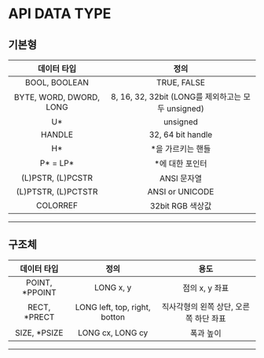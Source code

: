 # API DATA TYPE

## 기본형

| 데이터 타입 | 정의 |
|:--------:|:--------:|
| BOOL, BOOLEAN | TRUE, FALSE |
| BYTE, WORD, DWORD, LONG | 8, 16, 32, 32bit (LONG를 제외하고는 모두 unsigned) |
| U* | unsigned |
| HANDLE | 32, 64 bit handle |
| H* | *을 가르키는 핸들 |
| P* = LP* | *에 대한 포인터 |
| (L)PSTR, (L)PCSTR | ANSI 문자열 |
| (L)PTSTR, (L)PCTSTR | ANSI or UNICODE  |
| COLORREF | 32bit RGB 색상값 |
-------------------------------

## 구조체

| 데이터 타입 | 정의 | 용도 |
|:--------:|:--------:| :--------:|
| POINT, *PPOINT | LONG x, y | 점의 x, y 좌표
| RECT, *PRECT | LONG left, top, right, botton | 직사각형의 왼쪽 상단, 오른쪽 하단 좌표
| SIZE, *PSIZE | LONG cx, LONG cy | 폭과 높이
----------------------